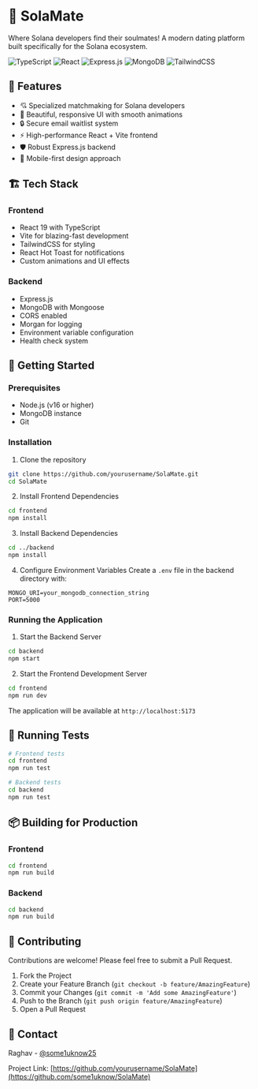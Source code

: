 # 💝 SolaMate

Where Solana developers find their soulmates! A modern dating platform built specifically for the Solana ecosystem.

![TypeScript](https://img.shields.io/badge/typescript-%23007ACC.svg?style=for-the-badge&logo=typescript&logoColor=white)
![React](https://img.shields.io/badge/react-%2320232a.svg?style=for-the-badge&logo=react&logoColor=%2361DAFB)
![Express.js](https://img.shields.io/badge/express.js-%23404d59.svg?style=for-the-badge&logo=express&logoColor=%2361DAFB)
![MongoDB](https://img.shields.io/badge/MongoDB-%234ea94b.svg?style=for-the-badge&logo=mongodb&logoColor=white)
![TailwindCSS](https://img.shields.io/badge/tailwindcss-%2338B2AC.svg?style=for-the-badge&logo=tailwind-css&logoColor=white)

## 🚀 Features

- 💘 Specialized matchmaking for Solana developers
- 🎨 Beautiful, responsive UI with smooth animations
- 🔒 Secure email waitlist system
- ⚡ High-performance React + Vite frontend
- 🛡️ Robust Express.js backend
- 📱 Mobile-first design approach

## 🏗️ Tech Stack

### Frontend
- React 19 with TypeScript
- Vite for blazing-fast development
- TailwindCSS for styling
- React Hot Toast for notifications
- Custom animations and UI effects

### Backend
- Express.js
- MongoDB with Mongoose
- CORS enabled
- Morgan for logging
- Environment variable configuration
- Health check system

## 🚀 Getting Started

### Prerequisites
- Node.js (v16 or higher)
- MongoDB instance
- Git

### Installation

1. Clone the repository
```bash
git clone https://github.com/yourusername/SolaMate.git
cd SolaMate
```

2. Install Frontend Dependencies
```bash
cd frontend
npm install
```

3. Install Backend Dependencies
```bash
cd ../backend
npm install
```

4. Configure Environment Variables
Create a `.env` file in the backend directory with:
```env
MONGO_URI=your_mongodb_connection_string
PORT=5000
```

### Running the Application

1. Start the Backend Server
```bash
cd backend
npm start
```

2. Start the Frontend Development Server
```bash
cd frontend
npm run dev
```

The application will be available at `http://localhost:5173`

## 🧪 Running Tests
```bash
# Frontend tests
cd frontend
npm run test

# Backend tests
cd backend
npm run test
```

## 📦 Building for Production

### Frontend
```bash
cd frontend
npm run build
```

### Backend
```bash
cd backend
npm run build
```

## 🤝 Contributing

Contributions are welcome! Please feel free to submit a Pull Request.

1. Fork the Project
2. Create your Feature Branch (`git checkout -b feature/AmazingFeature`)
3. Commit your Changes (`git commit -m 'Add some AmazingFeature'`)
4. Push to the Branch (`git push origin feature/AmazingFeature`)
5. Open a Pull Request

## 💌 Contact

Raghav - [@some1uknow25](https://twitter.com/Some1Uknow25)

Project Link: [https://github.com/yourusername/SolaMate](https://github.com/some1uknow/SolaMate)